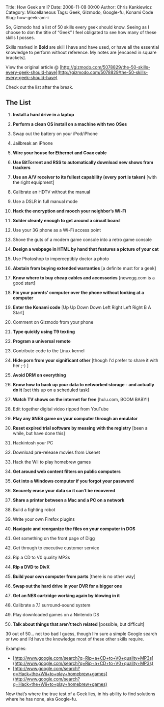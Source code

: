 Title: How Geek am I?
Date: 2008-11-08 00:00
Author: Chris Kankiewicz
Category: Miscellaneous
Tags: Geek, Gizmodo, Google-fu, Konami Code
Slug: how-geek-am-i

So, Gizmodo had a list of 50 skills every geek should know. Seeing as I choose
to don the title of “Geek” I feel obligated to see how many of these skills I
posses.

Skills marked in **Bold** are skill I have and have used, or have all the
essential knowledge to perform without reference. My notes are [encased in
square brackets].

View the original article @
[http://gizmodo.com/5078829/the-50-skills-every-geek-should-have](http://gizmodo.com/5078829/the-50-skills-every-geek-should-have)

Check out the list after the break.

## The List

  1. **Install a hard drive in a laptop**

  2. **Perform a clean OS install on a machine with two OSes**

  3. Swap out the battery on your iPod/iPhone

  4. Jailbreak an iPhone

  5. **Wire your house for Ethernet and Coax cable**

  6. **Use BitTorrent and RSS to automatically download new shows from
     trackers**

  7. **Use an A/V receiver to its fullest capability (every port is
     taken)** [with the right equipment]

  8. Calibrate an HDTV without the manual

  9. Use a DSLR in full manual mode

  10. **Hack the encryption and mooch your neighbor’s Wi-Fi**

  11. **Solder cleanly enough to get around a circuit board**

  12. Use your 3G phone as a Wi-Fi access point

  13. Shove the guts of a modern game console into a retro game console

  14. **Design a webpage in HTML by hand that features a picture of your cat**

  15. Use Photoshop to imperceptibly doctor a photo

  16. **Abstain from buying extended warranties** [a definite must for a geek]

  17. **Know where to buy cheap cables and accessories** [newegg.com is a good
      start]

  18. **Fix your parents’ computer over the phone without looking at a
      computer**

  19. **Enter the Konami code** [Up Up Down Down Left Right Left Right B A
      Start]

  20. Comment on Gizmodo from your phone

  21. **Type quickly using T9 texting**

  22. **Program a universal remote**

  23. Contribute code to the Linux kernel

  24. **Hide porn from your significant other** [though I'd prefer to share it
      with her ;-) ]

  25. **Avoid DRM on everything**

  26. **Know how to back up your data to networked storage - and actually do
      it** [set this up on a scheduled task]

  27. **Watch TV shows on the internet for free** [hulu.com, BOOM BABY!]

  28. Edit together digital video ripped from YouTube

  29. **Play any SNES game on your computer through an emulator**

  30. **Reset expired trial software by messing with the registry** [been a
      while, but have done this]

  31. Hackintosh your PC

  32. Download pre-release movies from Usenet

  33. Hack the Wii to play homebrew games

  34. **Get around web content filters on public computers**

  35. **Get into a Windows computer if you forgot your password**

  36. **Securely erase your data so it can’t be recovered**

  37. **Share a printer between a Mac and a PC on a network**

  38. Build a fighting robot

  39. Write your own Firefox plugins

  40. **Navigate and reorganize the files on your computer in DOS**

  41. Get something on the front page of Digg

  42. Get through to executive customer service

  43. Rip a CD to V0 quality MP3s

  44. **Rip a DVD to DivX**

  45. **Build your own computer from parts** [there is no other way]

  46. **Swap out the hard drive in your DVR for a bigger one**

  47. **Get an NES cartridge working again by blowing in it**

  48. Calibrate a 7.1 surround-sound system

  49. Play downloaded games on a Nintendo DS

  50. **Talk about things that aren’t tech related** [possible, but difficult]

30 out of 50… not too bad I guess, though I’m sure a simple Google search or two
and I’d have the knowledge most of these other skills require.

Examples:

  * [http://www.google.com/search?q=Rip+a+CD+to+V0+quality+MP3s](http://www.google.com/search?q=Rip+a+CD+to+V0+quality+MP3s)
  * [http://www.google.com/search?q=Hack+the+Wii+to+play+homebrew+games](http://www.google.com/search?q=Hack+the+Wii+to+play+homebrew+games)

Now that’s where the true test of a Geek lies, in his ability to find solutions
where he has none, aka Google-fu.
